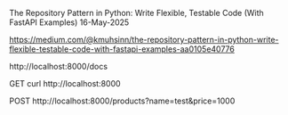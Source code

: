 The Repository Pattern in Python: Write Flexible, Testable Code (With FastAPI Examples)
16-May-2025

https://medium.com/@kmuhsinn/the-repository-pattern-in-python-write-flexible-testable-code-with-fastapi-examples-aa0105e40776

http://localhost:8000/docs

GET
curl http://localhost:8000

POST
http://localhost:8000/products?name=test&price=1000
